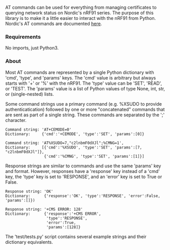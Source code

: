 AT commands can be used for everything from managing certificates to querying network status on Nordic's nRF91 series. The purpose of this library is to make it a little easier to interact with the nRF91 from Python. Nordic's AT commands are documented [here](https://infocenter.nordicsemi.com/pdf/nrf91_at_commands_v0.7.pdf).

### Requirements
No imports, just Python3.

### About
Most AT commands are represented by a single Python dictionary with 'cmd', 'type', and 'params' keys. The 'cmd' value is arbitrary but always starts with '+' or '%' with the nRF91. The 'type' value can be 'SET', 'READ', or 'TEST'. The 'params' value is a list of Python values of type None, int, str, or (single-nested) lists.

Some command strings use a primary command (e.g. %XSUDO to provide authenticatication) followed by one or more "concatenated" commands that are sent as part of a single string. These commands are separated by the ';' character.

    Command string: 'AT+CEMODE=0'
    Dictionary:     {'cmd':'+CEMODE', 'type':'SET', 'params':[0]}

    Command string: 'AT%XSUDO=7,"c2lnbmF0dXJl";%CMNG=1',
    Dictionary:     [{'cmd':'%XSUDO', 'type':'SET', 'params':[7, "c2lnbmF0dXJl"]},
                     {'cmd':'%CMNG', 'type':'SET', 'params':[1]}]

Response strings are similar to commands and use the same 'params' key and format. However, responses have a 'response' key instead of a 'cmd' key, the 'type' key is set to 'RESPONSE', and an 'error' key is set to True or False.

    Response string: 'OK'
    Dictionary:      {'response':'OK', 'type':'RESPONSE', 'error':False, 'params':[]})

    Response string: '+CMS ERROR: 128'
    Dictionary:      {'response':'+CMS ERROR',
                      'type':'RESPONSE',
                      'error':True,
                      'params':[128]}

The 'test/tests.py' script contains several example strings and their dictionary equivalents.
